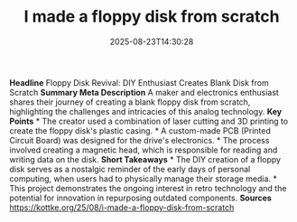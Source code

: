 ﻿---
title: "I made a floppy disk from scratch"
date: "2025-08-23T14:30:28"
category: "Markets"
summary: ""
slug: "i made a floppy disk from scratch"
source_urls:
  - "https://kottke.org/25/08/i-made-a-floppy-disk-from-scratch"
seo:
  title: "I made a floppy disk from scratch | Hash n Hedge"
  description: ""
  keywords: ["news", "markets", "brief"]
---
**Headline** Floppy Disk Revival: DIY Enthusiast Creates Blank Disk from Scratch  **Summary Meta Description** A maker and electronics enthusiast shares their journey of creating a blank floppy disk from scratch, highlighting the challenges and intricacies of this analog technology.  **Key Points**  * The creator used a combination of laser cutting and 3D printing to create the floppy disk's plastic casing. * A custom-made PCB (Printed Circuit Board) was designed for the drive's electronics. * The process involved creating a magnetic head, which is responsible for reading and writing data on the disk.  **Short Takeaways**  * The DIY creation of a floppy disk serves as a nostalgic reminder of the early days of personal computing, when users had to physically manage their storage media. * This project demonstrates the ongoing interest in retro technology and the potential for innovation in repurposing outdated components.  **Sources** https://kottke.org/25/08/i-made-a-floppy-disk-from-scratch 
